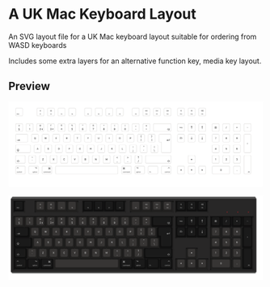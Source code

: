 # A UK Mac Keyboard Layout

An SVG layout file for a UK Mac keyboard layout suitable for ordering from WASD keyboards

Includes some extra layers for an alternative function key, media key layout.

## Preview

![Preview](wasd-mac-uk-full-tkl-preview.png)

![Preview with background](wasd-mac-uk-full-tkl-preview-with-background.png)
